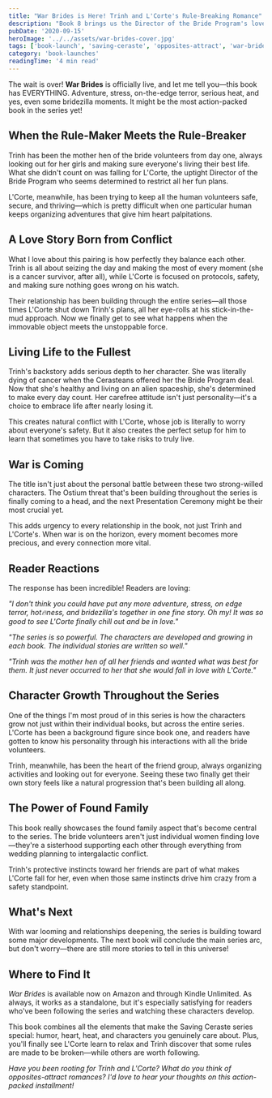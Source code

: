 ```yaml
---
title: "War Brides is Here! Trinh and L'Corte's Rule-Breaking Romance"
description: "Book 8 brings us the Director of the Bride Program's love story—when the rule-maker falls for the ultimate rule-breaker in this action-packed romance."
pubDate: '2020-09-15'
heroImage: '../../assets/war-brides-cover.jpg'
tags: ['book-launch', 'saving-ceraste', 'opposites-attract', 'war-brides']
category: 'book-launches'
readingTime: '4 min read'
---
```


The wait is over! **War Brides** is officially live, and let me tell you—this book has EVERYTHING. Adventure, stress, on-the-edge terror, serious heat, and yes, even some bridezilla moments. It might be the most action-packed book in the series yet!

## When the Rule-Maker Meets the Rule-Breaker

Trinh has been the mother hen of the bride volunteers from day one, always looking out for her girls and making sure everyone's living their best life. What she didn't count on was falling for L'Corte, the uptight Director of the Bride Program who seems determined to restrict all her fun plans.

L'Corte, meanwhile, has been trying to keep all the human volunteers safe, secure, and thriving—which is pretty difficult when one particular human keeps organizing adventures that give him heart palpitations.

## A Love Story Born from Conflict

What I love about this pairing is how perfectly they balance each other. Trinh is all about seizing the day and making the most of every moment (she is a cancer survivor, after all), while L'Corte is focused on protocols, safety, and making sure nothing goes wrong on his watch.

Their relationship has been building through the entire series—all those times L'Corte shut down Trinh's plans, all her eye-rolls at his stick-in-the-mud approach. Now we finally get to see what happens when the immovable object meets the unstoppable force.

## Living Life to the Fullest

Trinh's backstory adds serious depth to her character. She was literally dying of cancer when the Cerasteans offered her the Bride Program deal. Now that she's healthy and living on an alien spaceship, she's determined to make every day count. Her carefree attitude isn't just personality—it's a choice to embrace life after nearly losing it.

This creates natural conflict with L'Corte, whose job is literally to worry about everyone's safety. But it also creates the perfect setup for him to learn that sometimes you have to take risks to truly live.

## War is Coming

The title isn't just about the personal battle between these two strong-willed characters. The Ostium threat that's been building throughout the series is finally coming to a head, and the next Presentation Ceremony might be their most crucial yet.

This adds urgency to every relationship in the book, not just Trinh and L'Corte's. When war is on the horizon, every moment becomes more precious, and every connection more vital.

## Reader Reactions

The response has been incredible! Readers are loving:

*"I don't think you could have put any more adventure, stress, on edge terror, hot🔥ness, and bridezilla's together in one fine story. Oh my! It was so good to see L'Corte finally chill out and be in love."*

*"The series is so powerful. The characters are developed and growing in each book. The individual stories are written so well."*

*"Trinh was the mother hen of all her friends and wanted what was best for them. It just never occurred to her that she would fall in love with L'Corte."*

## Character Growth Throughout the Series

One of the things I'm most proud of in this series is how the characters grow not just within their individual books, but across the entire series. L'Corte has been a background figure since book one, and readers have gotten to know his personality through his interactions with all the bride volunteers.

Trinh, meanwhile, has been the heart of the friend group, always organizing activities and looking out for everyone. Seeing these two finally get their own story feels like a natural progression that's been building all along.

## The Power of Found Family

This book really showcases the found family aspect that's become central to the series. The bride volunteers aren't just individual women finding love—they're a sisterhood supporting each other through everything from wedding planning to intergalactic conflict.

Trinh's protective instincts toward her friends are part of what makes L'Corte fall for her, even when those same instincts drive him crazy from a safety standpoint.

## What's Next

With war looming and relationships deepening, the series is building toward some major developments. The next book will conclude the main series arc, but don't worry—there are still more stories to tell in this universe!

## Where to Find It

*War Brides* is available now on Amazon and through Kindle Unlimited. As always, it works as a standalone, but it's especially satisfying for readers who've been following the series and watching these characters develop.

This book combines all the elements that make the Saving Ceraste series special: humor, heart, heat, and characters you genuinely care about. Plus, you'll finally see L'Corte learn to relax and Trinh discover that some rules are made to be broken—while others are worth following.

*Have you been rooting for Trinh and L'Corte? What do you think of opposites-attract romances? I'd love to hear your thoughts on this action-packed installment!*